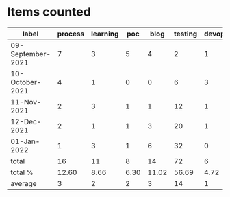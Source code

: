 # Items counted
label | process | learning | poc | blog | testing | devops
---|---|---|---|---|---|---
09-September-2021 | 7 | 3 | 5 | 4 | 2 | 1
10-October-2021 | 4 | 1 | 0 | 0 | 6 | 3
11-Nov-2021 | 2 | 3 | 1 | 1 | 12 | 1
12-Dec-2021 | 2 | 1 | 1 | 3 | 20 | 1
01-Jan-2022 | 1 | 3 | 1 | 6 | 32 | 0
total | 16 | 11 | 8 | 14 | 72 | 6
total % | 12.60 | 8.66 | 6.30 | 11.02 | 56.69 | 4.72
average | 3 | 2 | 2 | 3 | 14 | 1
